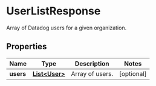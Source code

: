 

# UserListResponse

Array of Datadog users for a given organization.

## Properties

Name | Type | Description | Notes
------------ | ------------- | ------------- | -------------
**users** | [**List&lt;User&gt;**](User.md) | Array of users. |  [optional]



